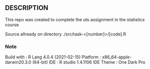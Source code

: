 ## DESCRIPTION

This repo was created to complete the uts assignment in the statistics course

Source allready on directory ./src/task-<[number]>/[code].R

### Note
Build with : R Lang 4.0.4 (2021-02-15)
Platform   : x86_64-apple-darwin20.3.0 (64-bit)
IDE        : R studio 1.4.1106
IDE Theme  : One Dark Pro
